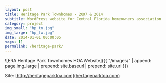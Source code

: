 ```yaml
---
layout: post
title: Heritage Park Townhomes - 2007 & 2014
subtitle: WordPress website for Central Florida homeowners association
category: project
img_small: "hp_tn.jpg"
img_large: "hp_fw.jpg"
date: 2014-01-01 00:00:05
tags: []
permalink: /heritage-park/
---
```


![ERA Heritage Park Townhomes HOA Website]({{ "/images/" | append: page.img_large | prepend: site.baseurl | prepend: site.url  }})

Site: [http://heritageparktoa.com](heritageparktoa.com)
